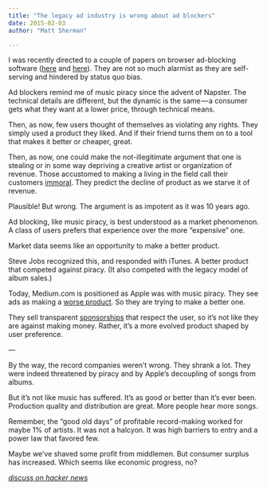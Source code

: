 ```yaml
---
title: "The legacy ad industry is wrong about ad blockers"
date: 2015-02-03
author: "Matt Sherman"

---
```


I was recently directed to a couple of papers on browser ad-blocking software ([here](http://downloads.pagefair.com/reports/adblocking_goes_mainstream_2014_report.pdf) and [here](http://downloads.pagefair.com/reports/the_rise_of_adblocking.pdf)). They are not so much alarmist as they are self-serving and hindered by status quo bias.

Ad blockers remind me of music piracy since the advent of Napster. The technical details are different, but the dynamic is the same — a consumer gets what they want at a lower price, through technical means.

Then, as now, few users thought of themselves as violating any rights. They simply used a product they liked. And if their friend turns them on to a tool that makes it better or cheaper, great.

Then, as now, one could make the not-illegitimate argument that one is stealing or in some way depriving a creative artist or organization of revenue. Those accustomed to making a living in the field call their customers [immoral](https://www.google.com/webhp?sourceid=chrome-instant&amp;ion=1&amp;espv=2&amp;ie=UTF-8#q=ethics%20of%20ad%20blocking). They predict the decline of product as we starve it of revenue.

Plausible! But wrong. The argument is as impotent as it was 10 years ago.

Ad blocking, like music piracy, is best understood as a market phenomenon. A class of users prefers that experience over the more “expensive” one.

Market data seems like an opportunity to make a better product.

Steve Jobs recognized this, and responded with iTunes. A better product that competed against piracy. (It also competed with the legacy model of album sales.)

Today, Medium.com is positioned as Apple was with music piracy. They see ads as making a [worse product](http://clipperhouse.com/2014/02/18/threshold-thinking/). So they are trying to make a better one.

They sell transparent [sponsorships](http://venturebeat.com/2014/07/29/medium-shows-off-bmw-as-its-first-collections-sponsor-as-it-dives-into-paid-content/) that respect the user, so it’s not like they are against making money. Rather, it’s a more evolved product shaped by user preference.

—

By the way, the record companies weren’t wrong. They shrank a lot. They were indeed threatened by piracy and by Apple’s decoupling of songs from albums.

But it’s not like music has suffered. It’s as good or better than it’s ever been. Production quality and distribution are great. More people hear more songs.

Remember, the “good old days” of profitable record-making worked for maybe 1% of artists. It was not a halcyon. It was high barriers to entry and a power law that favored few.

Maybe we’ve shaved some profit from middlemen. But consumer surplus has increased. Which seems like economic progress, no?

[_discuss on hacker news_](https://news.ycombinator.com/item?id=8997089)
